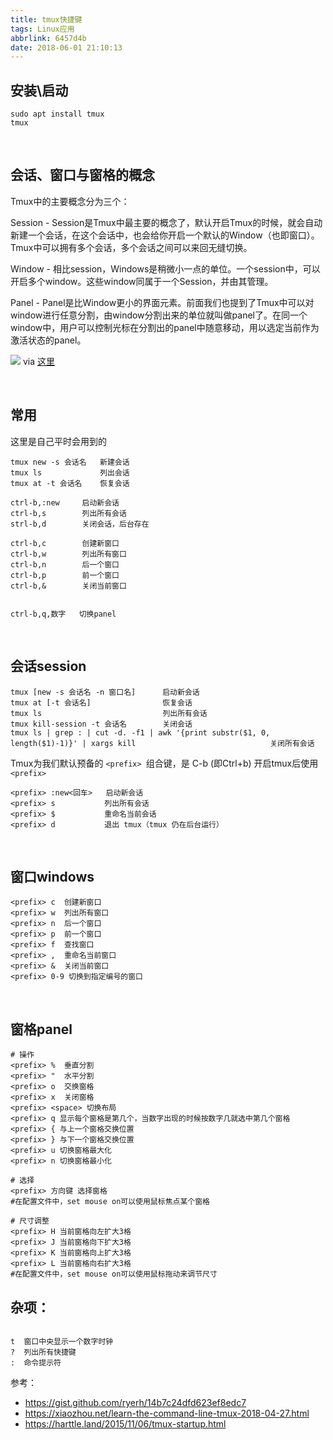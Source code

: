 ```yaml
---
title: tmux快捷键
tags: Linux应用
abbrlink: 6457d4b
date: 2018-06-01 21:10:13
---
```





## 安装\启动
```
sudo apt install tmux
tmux
```

<br>

## 会话、窗口与窗格的概念
Tmux中的主要概念分为三个：

Session - Session是Tmux中最主要的概念了，默认开启Tmux的时候，就会自动新建一个会话，在这个会话中，也会给你开启一个默认的Window（也即窗口）。Tmux中可以拥有多个会话，多个会话之间可以来回无缝切换。

Window - 相比session，Windows是稍微小一点的单位。一个session中，可以开启多个window。这些window同属于一个Session，并由其管理。

Panel - Panel是比Window更小的界面元素。前面我们也提到了Tmux中可以对window进行任意分割，由window分割出来的单位就叫做panel了。在同一个window中，用户可以控制光标在分割出的panel中随意移动，用以选定当前作为激活状态的panel。

![](http://ow3dy62zt.bkt.clouddn.com/IMG53.svg)
via [这里](https://xiaozhou.net/learn-the-command-line-tmux-2018-04-27.html)

<!--more-->
<br>

## 常用
这里是自己平时会用到的

```
tmux new -s 会话名   新建会话
tmux ls             列出会话
tmux at -t 会话名    恢复会话

ctrl-b,:new     启动新会话
ctrl-b,s        列出所有会话
strl-b,d        关闭会话，后台存在

ctrl-b,c        创建新窗口
ctrl-b,w        列出所有窗口
ctrl-b,n        后一个窗口
ctrl-b,p        前一个窗口
ctrl-b,&        关闭当前窗口


ctrl-b,q,数字   切换panel
```


<br>


## 会话session

```
tmux [new -s 会话名 -n 窗口名]      启动新会话
tmux at [-t 会话名]                恢复会话
tmux ls                           列出所有会话
tmux kill-session -t 会话名        关闭会话
tmux ls | grep : | cut -d. -f1 | awk '{print substr($1, 0, length($1)-1)}' | xargs kill                              关闭所有会话
```

Tmux为我们默认预备的 `<prefix> `组合键，是 C-b (即Ctrl+b)
开启tmux后使用 `<prefix>`
```
<prefix> :new<回车>   启动新会话
<prefix> s           列出所有会话
<prefix> $           重命名当前会话
<prefix> d           退出 tmux（tmux 仍在后台运行）
```

<br>

## 窗口windows
```
<prefix> c  创建新窗口
<prefix> w  列出所有窗口
<prefix> n  后一个窗口
<prefix> p  前一个窗口
<prefix> f  查找窗口
<prefix> ,  重命名当前窗口
<prefix> &  关闭当前窗口
<prefix> 0-9 切换到指定编号的窗口
```


<br>

## 窗格panel
```
# 操作
<prefix> %  垂直分割
<prefix> "  水平分割
<prefix> o  交换窗格
<prefix> x  关闭窗格
<prefix> <space> 切换布局
<prefix> q 显示每个窗格是第几个，当数字出现的时候按数字几就选中第几个窗格
<prefix> { 与上一个窗格交换位置
<prefix> } 与下一个窗格交换位置
<prefix> u 切换窗格最大化
<prefix> n 切换窗格最小化

# 选择
<prefix> 方向键 选择窗格
#在配置文件中，set mouse on可以使用鼠标焦点某个窗格

# 尺寸调整
<prefix> H 当前窗格向左扩大3格
<prefix> J 当前窗格向下扩大3格
<prefix> K 当前窗格向上扩大3格
<prefix> L 当前窗格向右扩大3格
#在配置文件中，set mouse on可以使用鼠标拖动来调节尺寸
```


## 杂项：
```

t  窗口中央显示一个数字时钟
?  列出所有快捷键
:  命令提示符
```

参考：

* https://gist.github.com/ryerh/14b7c24dfd623ef8edc7
* https://xiaozhou.net/learn-the-command-line-tmux-2018-04-27.html
* https://harttle.land/2015/11/06/tmux-startup.html




<!-- ## 调整窗口排序
```
swap-window -s 3 -t 1  交换 3 号和 1 号窗口
swap-window -t 1       交换当前和 1 号窗口
move-window -t 1       移动当前窗口到 1 号
``` -->
<!-- ## 同步窗格

这么做可以切换到想要的窗口，输入 Tmux 前缀和一个冒号呼出命令提示行，然后输入：
```
:setw synchronize-panes
```
你可以指定开或关，否则重复执行命令会在两者间切换。 这个选项值针对某个窗口有效，不会影响别的会话和窗口。 完事儿之后再次执行命令来关闭。帮助

## 调整窗格尺寸
如果你不喜欢默认布局，可以重调窗格的尺寸。虽然这很容易实现，但一般不需要这么干。这几个命令用来调整窗格：
```
PREFIX : resize-pane -D          当前窗格向下扩大 1 格
PREFIX : resize-pane -U          当前窗格向上扩大 1 格
PREFIX : resize-pane -L          当前窗格向左扩大 1 格
PREFIX : resize-pane -R          当前窗格向右扩大 1 格
PREFIX : resize-pane -D 20       当前窗格向下扩大 20 格
PREFIX : resize-pane -t 2 -L 20  编号为 2 的窗格向左扩大 20 格
``` -->
<!-- ## 文本复制模式：
按下**前缀 [**进入文本复制模式。可以使用方向键在屏幕中移动光标。默认情况下，方向键是启用的。在配置文件中启用 Vim 键盘布局来切换窗口、调整窗格大小。Tmux 也支持 Vi 模式。要是想启用 Vi 模式，只需要把下面这一行添加到 .tmux.conf 中：
```
setw -g mode-keys vi
```
启用这条配置后，就可以使用 h、j、k、l 来移动光标了。

想要退出文本复制模式的话，按下回车键就可以了。一次移动一格效率低下，在 Vi 模式启用的情况下，可以辅助一些别的快捷键高效工作。

例如，可以使用 w 键逐词移动，使用 b 键逐词回退。使用 f 键加上任意字符跳转到当前行第一次出现该字符的位置，使用 F 键达到相反的效果。
```
vi             emacs        功能
^              M-m          反缩进
Escape         C-g          清除选定内容
Enter          M-w          复制选定内容
j              Down         光标下移
h              Left         光标左移
l              Right        光标右移
L                           光标移到尾行
M              M-r          光标移到中间行
H              M-R          光标移到首行
k              Up           光标上移
d              C-u          删除整行
D              C-k          删除到行末
$              C-e          移到行尾
:              g            前往指定行
C-d            M-Down       向下滚动半屏
C-u            M-Up         向上滚动半屏
C-f            Page down    下一页
w              M-f          下一个词
p              C-y          粘贴
C-b            Page up      上一页
b              M-b          上一个词
q              Escape       退出
C-Down or J    C-Down       向下翻
C-Up or K      C-Up         向下翻
n              n            继续搜索
?              C-r          向前搜索
/              C-s          向后搜索
0              C-a          移到行首
Space          C-Space      开始选中
               C-t          字符调序
``` -->
